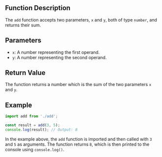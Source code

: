 ## Function Description

The `add` function accepts two parameters, `x` and `y`, both of type `number`, and returns their sum.

## Parameters

- `x`: A number representing the first operand.
- `y`: A number representing the second operand.

## Return Value

The function returns a number which is the sum of the two parameters `x` and `y`.

## Example

```javascript
import add from './add';

const result = add(3, 5);
console.log(result); // Output: 8
```

In the example above, the `add` function is imported and then called with `3` and `5` as arguments. The function returns `8`, which is then printed to the console using `console.log()`.